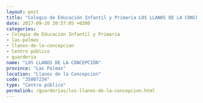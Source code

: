 ```yaml
---
layout: post
title: "Colegio de Educación Infantil y Primaria LOS LLANOS DE LA CONCEPCIÓN"
date: 2017-09-20 20:57:05 +0200
categories:
- Colegio de Educación Infantil y Primaria
- las-palmas
- llanos-de-la-concepcion
- Centro público
- guarderia
name: "LOS LLANOS DE LA CONCEPCIÓN"
province: "Las Palmas"
location: "Llanos de la Concepcion"
code: "35007234"
type: "Centro público"
permalink: /guarderias/los-llanos-de-la-concepcion.html
---
```

